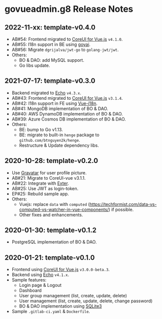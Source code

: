 # govueadmin.g8 Release Notes

## 2022-11-xx: template-v0.4.0

- AB#54: Frontend migrated to [CoreUI for Vue.js](https://coreui.io/vue/) `v4.1.0`.
- AB#55: I18n support in BE using [goyai](https://github.com/btnguyen2k/goyai).
- AB#56: Migrate `dgrijalva/jwt-go` to `golang-jwt/jwt`.
- Others:
  - BO & DAO: add MySQL support.
  - Go libs update.

## 2021-07-17: template-v0.3.0

- Backend migrated to [Echo](https://echo.labstack.com) `v4.3.x`.
- AB#43: Frontend migrated to [CoreUI for Vue.js](https://coreui.io/vue/) `v3.1.4`.
- AB#42: I18n support in FE using [Vue-i18n](https://kazupon.github.io/vue-i18n/).
- AB#41: MongoDB implementation of BO & DAO.
- AB#40: AWS DynamoDB implementation of BO & DAO.
- AB#39: Azure Cosmos DB implementation of BO & DAO.
- Others:
  - BE: bump to Go v1.13.
  - BE: migrate to built-in `henge` package to `github.com/btnguyen2k/henge`.
  - Restructure & Update dependency libs.

## 2020-10-28: template-v0.2.0

- Use [Gravatar](https://gravatar.com/) for user profile picture.
- AB#21: Migrate to CoreUI-vue v3.1.1.
- AB#22: Integrate with [Exter](https://github.com/btnguyen2k/exter).
- AB#25: Use JWT as login-token.
- EP#25: Rebuild sample app.
- Others:
  - Vuejs: replace `data` with `computed` (https://techformist.com/data-vs-computed-vs-watcher-in-vue-components/) if possible.
  - Other fixes and enhancements.


## 2020-01-30: template-v0.1.2

- PostgreSQL implementation of BO & DAO.


## 2020-01-21: template-v0.1.0

- Frontend using [CoreUI for Vue.js](https://coreui.io/vue/) `v3.0.0-beta.3`.
- Backend using [Echo](https://echo.labstack.com) `v4.1.x`.
- Sample features:
  - Login page & Logout
  - Dashboard
  - User group management (list, create, update, delete)
  - User management (list, create, update, delete, change password)
  - BO & DAO implementation using [SQLite3](https://github.com/mattn/go-sqlite3)
- Sample `.gitlab-ci.yaml` & `Dockerfile`.
